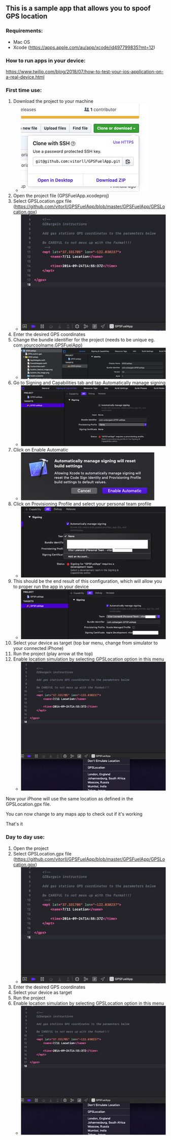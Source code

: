 ## This is a sample app that allows you to spoof GPS location

### Requirements:

- Mac OS
- Xcode (https://apps.apple.com/au/app/xcode/id497799835?mt=12)

### How to run apps in your device:

https://www.twilio.com/blog/2018/07/how-to-test-your-ios-application-on-a-real-device.html

### First time use:

1. Download the project to your machine
	- ![download_project](GPSFuelApp/ReadMe_Images/download_project.png)
2. Open the project file (GPSFuelApp.xcodeproj)
3. Select GPSLocation.gpx file (https://github.com/vitorll/GPSFuelApp/blob/master/GPSFuelApp/GPSLocation.gpx)	
	- ![location_file_image](GPSFuelApp/ReadMe_Images/location_file_image.png)
4. Enter the desired GPS coordinates
5. Change the bundle identifier for the project (needs to be unique eg. com.yourcoolname.GPSFuelApp)
	- ![bundle_identifier](GPSFuelApp/ReadMe_Images/bundle_identifier.png)
6. Go to Signing and Capabilities tab and tap Automatically manage signing
	- ![sign_in_capabilities_1](GPSFuelApp/ReadMe_Images/sign_in_capabilities_1.png)
7. Click on Enable Automatic
	- ![sign_in_capabilities_2](GPSFuelApp/ReadMe_Images/sign_in_capabilities_2.png)
8. Click on Provisioning Profile and select your personal team profile
	- ![sign_in_capabilities_3](GPSFuelApp/ReadMe_Images/sign_in_capabilities_3.png)
9. This should be the end result of this configuration, which will allow you to proper run the app in your device
	- ![sign_in_capabilities_4](GPSFuelApp/ReadMe_Images/sign_in_capabilities_4.png)
10. Select your device as target (top bar menu, change from simulator to your connected iPhone)
11. Run the project (play arrow at the top)
12. Enable location simulation by selecting GPSLocation option in this menu
	- ![location_feature_image](GPSFuelApp/ReadMe_Images/location_feature_image.png)

Now your iPhone will use the same location as defined in the GPSLocation.gpx file. 

You can now change to any maps app to check out if it's working

That's it

### Day to day use:

1. Open the project
2. Select GPSLocation.gpx file (https://github.com/vitorll/GPSFuelApp/blob/master/GPSFuelApp/GPSLocation.gpx)	
	- ![location_file_image](GPSFuelApp/ReadMe_Images/location_file_image.png)
3. Enter the desired GPS coordinates
4. Select your device as target
5. Run the project
6. Enable location simulation by selecting GPSLocation option in this menu
	- ![location_feature_image](GPSFuelApp/ReadMe_Images/location_feature_image.png)
